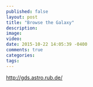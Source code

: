 ```yaml
---
published: false
layout: post
title: "Browse the Galaxy"
description: 
image: 
video: 
date: 2015-10-22 14:05:39 -0400
comments: true
categories: 
tags: 
---
```


http://gds.astro.rub.de/


